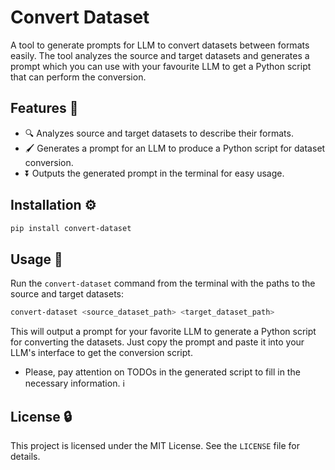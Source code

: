 # Convert Dataset

A tool to generate prompts for LLM to convert datasets between formats easily. The tool analyzes the source and target datasets and generates a prompt which you can use with your favourite LLM to get a Python script that can perform the conversion.

## Features 🔄

- 🔍 Analyzes source and target datasets to describe their formats.
- 🖌️ Generates a prompt for an LLM to produce a Python script for dataset conversion.
- ⏬ Outputs the generated prompt in the terminal for easy usage.

## Installation ⚙️

```bash
pip install convert-dataset
```

## Usage 🚀

Run the `convert-dataset` command from the terminal with the paths to the source and target datasets:

```bash
convert-dataset <source_dataset_path> <target_dataset_path>
```

This will output a prompt for your favorite LLM to generate a Python script for converting the datasets. Just copy the prompt and paste it into your LLM's interface to get the conversion script.

* Please, pay attention on TODOs in the generated script to fill in the necessary information. ℹ️

## License 🔒

This project is licensed under the MIT License. See the `LICENSE` file for details.

